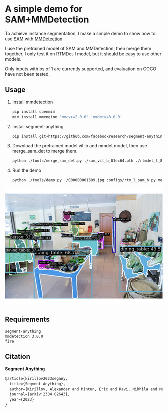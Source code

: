 # A simple demo for SAM+MMDetection

To achieve instance segmentation, I make a simple demo to show how to use [SAM](https://github.com/facebookresearch/segment-anything) with [MMDetection](https://github.com/open-mmlab/mmdetection)

I use the pretrained model of SAM and MMDetection, then merge them together. I only test it on RTMDet-l model, but it should be easy to use other models.

Only inputs with bs of 1 are currently supported, and evaluation on COCO have not been tested.

## Usage

1. Install mmdetection

    ``` bash
    pip install openmim
    mim install mmengine 'mmcv>=2.0.0' 'mmdet>=3.0.0'
    ```

2. Install segment-anything

    ``` bash
    pip install git+https://github.com/facebookresearch/segment-anything.git
    ```

3. Download the pretrained model vit-b and mmdet model, then use merge_sam_det to merge them.

    ``` bash
    python ./tools/merge_sam_det.py ./sam_vit_b_01ec64.pth ./rtmdet_l_8xb32-300e_coco_20220719_112030-5a0be7c4.pth ./configs/rtm_l_sam_b.py ./merge.pth
    ```

4. Run the demo

    ``` bash
    python ./tools/demo.py ./000000001309.jpg configs/rtm_l_sam_b.py merge.pth
    ```

![result](/assets/result.png)

## Requirements

``` text
segment-anything
mmdetection 3.0.0
fire
```

## Citation

**Segment Anything**

```latex
@article{kirillov2023segany,
  title={Segment Anything}, 
  author={Kirillov, Alexander and Mintun, Eric and Ravi, Nikhila and Mao, Hanzi and Rolland, Chloe and Gustafson, Laura and Xiao, Tete and Whitehead, Spencer and Berg, Alexander C. and Lo, Wan-Yen and Doll{\'a}r, Piotr and Girshick, Ross},
  journal={arXiv:2304.02643},
  year={2023}
}
```
